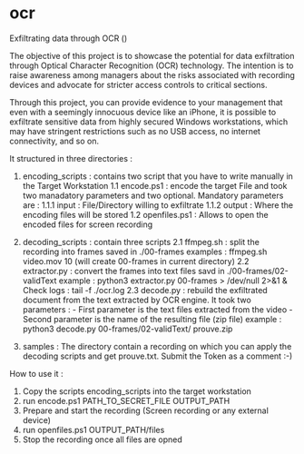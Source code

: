 # ocr
Exfiltrating data through OCR ()

The objective of this project is to showcase the potential for data exfiltration through Optical Character Recognition (OCR) technology. The intention is to raise awareness among managers about the risks associated with recording devices and advocate for stricter access controls to critical sections.

Through this project, you can provide evidence to your management that even with a seemingly innocuous device like an iPhone, it is possible to exfiltrate sensitive data from highly secured Windows workstations, which may have stringent restrictions such as no USB access, no internet connectivity, and so on.

It structured in three directories :
1. encoding_scripts : contains two script that you have to write manually in the Target Workstation 
    1.1 encode.ps1 : encode the target File and took two manadatory parameters and two optional. Mandatory parameters are :
       1.1.1 input  : File/Directory willing to exfiltrate
       1.1.2 output : Where the encoding files will be stored
    1.2 openfiles.ps1 : Allows to open the encoded files for screen recording

2. decoding_scripts : contain three scripts
   2.1 ffmpeg.sh : split the recording into frames saved in ./00-frames 
       examples : ffmpeg.sh video.mov 10 (will create 00-frames in current directory)
   2.2 extractor.py : convert the frames into text files savd in ./00-frames/02-validText 
      example : python3 extractor.py  00-frames > /dev/null 2>&1 &
      Check logs : tail -f ./ocr.log
  2.3 decode.py : rebuild the exfiltrated document from the text extracted by OCR engine.
     It took two parameters :
       - First parameter is the text files extracted from the video
       - Second parameter is the name of the resulting file (zip file)
     example : python3 decode.py 00-frames/02-validText/ prouve.zip  
   
4. samples : 
  The directory contain a recording on which you can apply the decoding scripts and get prouve.txt.
  Submit the Token as a comment :-)



How to use it :

1. Copy the scripts encoding_scripts into the target workstation
2. run encode.ps1 PATH_TO_SECRET_FILE OUTPUT_PATH
3. Prepare and start the recording (Screen recording or any external device)
4. run openfiles.ps1 OUTPUT_PATH/files
5. Stop the recording once all files are opned
   
